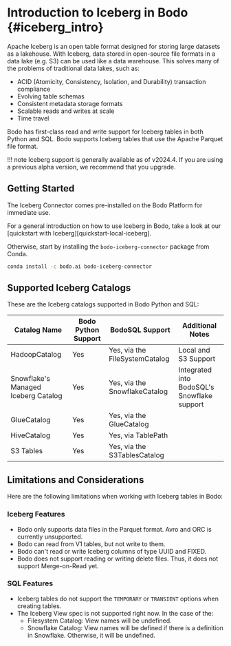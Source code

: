Introduction to Iceberg in Bodo {#iceberg_intro}
=================

Apache Iceberg is an open table format designed for storing large datasets as a lakehouse.
With Iceberg, data stored in open-source file formats in a data lake (e.g. S3) can be used like a data warehouse.
This solves many of the problems of traditional data lakes, such as:

- ACID (Atomicity, Consistency, Isolation, and Durability) transaction compliance
- Evolving table schemas
- Consistent metadata storage formats
- Scalable reads and writes at scale
- Time travel

Bodo has first-class read and write support for Iceberg tables in both Python and SQL. Bodo supports Iceberg tables that use the Apache Parquet file format.

!!! note
      Iceberg support is generally available as of v2024.4. If you are using a previous alpha version, we recommend that you upgrade.

## Getting Started

The Iceberg Connector comes pre-installed on the Bodo Platform for immediate use.

For a general introduction on how to use Iceberg in Bodo, take a look at our [quickstart with Iceberg][quickstart-local-iceberg].

Otherwise, start by installing the `bodo-iceberg-connector` package from Conda.

```bash
conda install -c bodo.ai bodo-iceberg-connector
```

## Supported Iceberg Catalogs

These are the Iceberg catalogs supported in Bodo Python and SQL:

| Catalog Name | Bodo Python Support | BodoSQL Support | Additional Notes |
|--------------|---------------------|-----------------|------------------|
| HadoopCatalog | Yes | Yes, via the FileSystemCatalog | Local and S3 Support |
| Snowflake's Managed Iceberg Catalog | Yes | Yes, via the SnowflakeCatalog | Integrated into BodoSQL's Snowflake support |
| GlueCatalog | Yes | Yes, via the GlueCatalog |  |
| HiveCatalog | Yes | Yes, via TablePath |  |
| S3 Tables | Yes | Yes, via the S3TablesCatalog |  |


## Limitations and Considerations

Here are the following limitations when working with Iceberg tables in Bodo:

### Iceberg Features

- Bodo only supports data files in the Parquet format. Avro and ORC is currently unsupported.
- Bodo can read from V1 tables, but not write to them.
- Bodo can't read or write Iceberg columns of type UUID and FIXED.
- Bodo does not support reading or writing delete files. Thus, it does not support Merge-on-Read yet.

### SQL Features

- Iceberg tables do not support the `TEMPORARY` or `TRANSIENT` options when creating tables.
- The Iceberg View spec is not supported right now. In the case of the:
    - Filesystem Catalog: View names will be undefined.
    - Snowflake Catalog: View names will be defined if there is a definition in Snowflake. Otherwise, it will be undefined.
